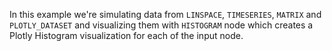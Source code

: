 In this example we're simulating data from `LINSPACE`, `TIMESERIES`, `MATRIX` and `PLOTLY_DATASET` and visualizing them with `HISTOGRAM` node which creates a Plotly Histogram visualization for each of the input node.